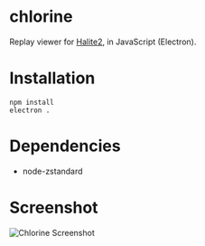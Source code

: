# chlorine
Replay viewer for [Halite2](https://halite.io/), in JavaScript (Electron).

# Installation
```
npm install
electron .
```

# Dependencies
* node-zstandard

# Screenshot
![Chlorine Screenshot](https://raw.githubusercontent.com/fohristiwhirl/chlorine/master/screenshot.png)
